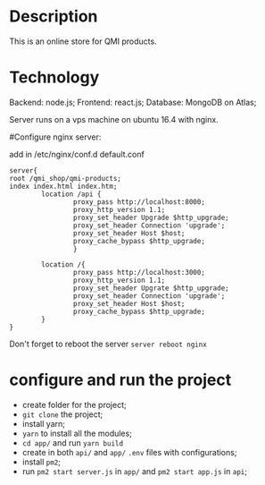 # Description

This is an online store for QMI products.

# Technology

Backend: node.js;
Frontend: react.js;
Database: MongoDB on Atlas;

Server runs on a vps machine on ubuntu 16.4 with nginx.

#Configure nginx server:

add in /etc/nginx/conf.d default.conf

```
server{
root /qmi_shop/qmi-products;
index index.html index.htm;
        location /api {
                proxy_pass http://localhost:8000;
                proxy_http_version 1.1;
                proxy_set_header Upgrade $http_upgrade;
                proxy_set_header Connection 'upgrade';
                proxy_set_header Host $host;
                proxy_cache_bypass $http_upgrade;
                }

        location /{
                proxy_pass http://localhost:3000;
                proxy_http_version 1.1;
                proxy_set_header Upgrate $http_upgrade;
                proxy_set_header Connection 'upgrade';
                proxy_set_header Host $host;
                proxy_cache_bypass $http_upgrade;
        }
}

```

Don't forget to reboot the server `server reboot nginx`

# configure and run the project

- create folder for the project;
- `git clone` the project;
- install yarn;
- `yarn` to install all the modules;
- `cd app/` and run `yarn build`
- create in both `api/` and `app/` `.env` files with configurations;
- install `pm2`;
- run `pm2 start server.js` in `app/` and `pm2 start app.js` in `api`;
